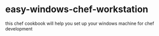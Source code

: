# easy-windows-chef-workstation
this chef cookbook will help you set up your windows machine for chef development 
